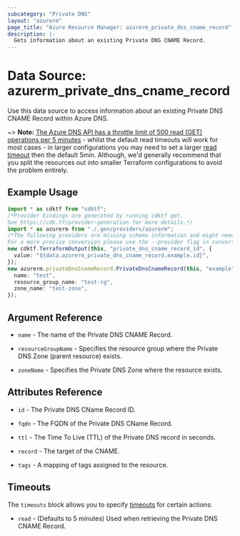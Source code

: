 ```yaml
---
subcategory: "Private DNS"
layout: "azurerm"
page_title: "Azure Resource Manager: azurerm_private_dns_cname_record"
description: |-
  Gets information about an existing Private DNS CNAME Record.
---
```


# Data Source: azurerm\_private\_dns\_cname\_record

Use this data source to access information about an existing Private DNS CNAME Record within Azure DNS.

\~> **Note:** [The Azure DNS API has a throttle limit of 500 read (GET) operations per 5 minutes](https://docs.microsoft.com/azure/azure-resource-manager/management/request-limits-and-throttling#network-throttling) - whilst the default read timeouts will work for most cases - in larger configurations you may need to set a larger [read timeout](https://www.terraform.io/language/resources/syntax#operation-timeouts) then the default 5min. Although, we'd generally recommend that you split the resources out into smaller Terraform configurations to avoid the problem entirely.

## Example Usage

```typescript
import * as cdktf from "cdktf";
/*Provider bindings are generated by running cdktf get.
See https://cdk.tf/provider-generation for more details.*/
import * as azurerm from "./.gen/providers/azurerm";
/*The following providers are missing schema information and might need manual adjustments to synthesize correctly: azurerm.
For a more precise conversion please use the --provider flag in convert.*/
new cdktf.TerraformOutput(this, "private_dns_cname_record_id", {
  value: "${data.azurerm_private_dns_cname_record.example.id}",
});
new azurerm.privateDnsCnameRecord.PrivateDnsCnameRecord(this, "example", {
  name: "test",
  resource_group_name: "test-rg",
  zone_name: "test-zone",
});

```

## Argument Reference

*   `name` - The name of the Private DNS CNAME Record.

*   `resourceGroupName` - Specifies the resource group where the Private DNS Zone (parent resource) exists.

*   `zoneName` - Specifies the Private DNS Zone where the resource exists.

## Attributes Reference

*   `id` - The Private DNS CName Record ID.

*   `fqdn` - The FQDN of the Private DNS CName Record.

*   `ttl` - The Time To Live (TTL) of the Private DNS record in seconds.

*   `record` - The target of the CNAME.

*   `tags` - A mapping of tags assigned to the resource.

## Timeouts

The `timeouts` block allows you to specify [timeouts](https://www.terraform.io/language/resources/syntax#operation-timeouts) for certain actions:

* `read` - (Defaults to 5 minutes) Used when retrieving the Private DNS CNAME Record.
